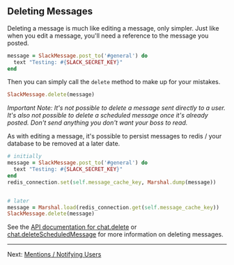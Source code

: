 ## Deleting Messages

Deleting a message is much like editing a message, only simpler. Just like when
you edit a message, you'll need a reference to the message you posted.

```ruby
message = SlackMessage.post_to('#general') do
  text "Testing: #{SLACK_SECRET_KEY}"
end
```

Then you can simply call the `delete` method to make up for your mistakes.

```ruby
SlackMessage.delete(message)
```

*Important Note: It's not possible to delete a message sent directly to a user.
It's also not possible to delete a scheduled message once it's already posted.
Don't send anything you don't want your boss to read.*

As with editing a message, it's possible to persist messages to redis / your
database to be removed at a later date.

```ruby
# initially
message = SlackMessage.post_to('#general') do
  text "Testing: #{SLACK_SECRET_KEY}"
end
redis_connection.set(self.message_cache_key, Marshal.dump(message))


# later
message = Marshal.load(redis_connection.get(self.message_cache_key))
SlackMessage.delete(message)
```

See the [API documentation for
chat.delete](https://api.slack.com/methods/chat.delete) or
[chat.deleteScheduledMessage](https://api.slack.com/methods/chat.deleteScheduledMessage)
for more information on deleting messages.

---

Next: [Mentions / Notifying Users](https://jmmastey.github.io/slack_message/06_notifying_users)
